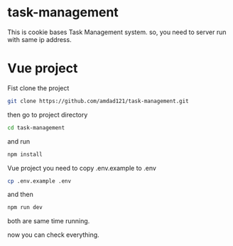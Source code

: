 # task-management

This is cookie bases Task Management system. so, you need to server run with same ip address.

# Vue project

Fist clone the project

```sh
git clone https://github.com/amdad121/task-management.git
```

then go to project directory

```sh
cd task-management
```

and run

```sh
npm install
```

Vue project you need to copy .env.example to .env

```sh
cp .env.example .env
```

and then

```sh
npm run dev
```

both are same time running.

now you can check everything.
